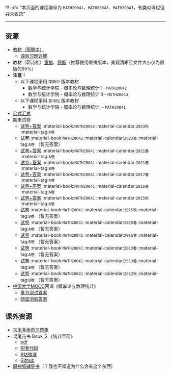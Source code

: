 !!! info "本页面的课程编号为 `MATH20041`、`MATH20042`、`MATH20043`，有类似课程但并未收录"

---

## 资源  
- [教材（荣腾中）](https://api.ecylt.top/v1/lanzou_link?url=https://cqu-openlib.lanzout.com/irASw1wms8da&type=down)
    - [课后习题详解](https://api.ecylt.top/v1/lanzou_link?url=https://cqu-openlib.lanzout.com/iXqZp20j9ekf&type=down)   
- 教材（茆诗松）[重排](https://api.ecylt.top/v1/lanzou_link?url=https://cqu-openlib.lanzout.com/isMsu1wms69e&type=down)、[原版](https://api.ecylt.top/v1/lanzou_link?url=https://cqu-openlib.lanzout.com/izYhO1wms62h&type=down)（推荐使用重排版本，美观清晰且文件大小仅为原版的95%）  
- **注意！**  
    - 以下课程采用 `荣腾中` 版本教材  
        - 数学与统计学院 - 概率论与数理统计Ⅱ - `MATH20042`  
        - 数学与统计学院 - 概率论与数理统计Ⅲ - `MATH20043`  
    - 以下课程采用 `茆诗松` 版本教材  
        - 数学与统计学院 - 概率论与数理统计Ⅰ - `MATH20041`  
- [公式汇总](https://api.ecylt.top/v1/lanzou_link?url=https://cqu-openlib.lanzout.com/iXAj621o1c1c&type=down)
- 期末试卷
    - [试卷+答案](https://api.ecylt.top/v1/lanzou_link?url=https://cqu-openlib.lanzout.com/ij4Uh21nnj0j&type=down) :material-book:`MATH20042` :material-calendar:`2023秋` :material-tag:`A卷`  
    - [试卷](https://api.ecylt.top/v1/lanzou_link?url=https://cqu-openlib.lanzout.com/iR7DX21nnixg&type=down) :material-book:`MATH20042` :material-calendar:`2023春` :material-tag:`A卷` （暂无答案）  
    - [试卷+答案](https://api.ecylt.top/v1/lanzou_link?url=https://cqu-openlib.lanzout.com/icVSu21nniud&type=down) :material-book:`MATH20041` :material-calendar:`2021春` :material-tag:`A卷`  
    - [试卷+答案](https://api.ecylt.top/v1/lanzou_link?url=https://cqu-openlib.lanzout.com/iH9xB21nnive&type=down) :material-book:`MATH20041` :material-calendar:`2021春` :material-tag:`B卷`  
    - [试卷+答案](https://api.ecylt.top/v1/lanzou_link?url=https://cqu-openlib.lanzout.com/ifNcC21nnitc&type=down) :material-book:`MATH20041` :material-calendar:`2017春` :material-tag:`A卷`  
    - [试卷+答案](https://api.ecylt.top/v1/lanzou_link?url=https://cqu-openlib.lanzout.com/iF59621nnisb&type=down) :material-book:`MATH20041` :material-calendar:`2016春` :material-tag:`A卷`  
    - [试卷+答案](https://api.ecylt.top/v1/lanzou_link?url=https://cqu-openlib.lanzout.com/iXUFl21nnipi&type=down) :material-book:`MATH20041` :material-calendar:`2015秋` :material-tag:`A卷`  
    - [试卷](https://api.ecylt.top/v1/lanzou_link?url=https://cqu-openlib.lanzout.com/iiWVr21nniqj&type=down) :material-book:`MATH20041` :material-calendar:`2015秋` :material-tag:`B卷` （暂无答案）  
    - [试卷](https://api.ecylt.top/v1/lanzou_link?url=https://cqu-openlib.lanzout.com/ibcJW21nnijc&type=down) :material-book:`MATH20041` :material-calendar:`2015春` :material-tag:`A卷` （暂无答案）  
    - [试卷](https://api.ecylt.top/v1/lanzou_link?url=https://cqu-openlib.lanzout.com/i5c3z21nnile&type=down) :material-book:`MATH20041` :material-calendar:`2015春` :material-tag:`B卷` （暂无答案）  
    - [试卷](https://api.ecylt.top/v1/lanzou_link?url=https://cqu-openlib.lanzout.com/ig4mi21nnigj&type=down) :material-book:`MATH20041` :material-calendar:`2013春` :material-tag:`A卷` （暂无答案）  
    - [试卷](https://api.ecylt.top/v1/lanzou_link?url=https://cqu-openlib.lanzout.com/i8h5921nniib&type=down) :material-book:`MATH20041` :material-calendar:`2013春` :material-tag:`B卷` （暂无答案）  
    - [试卷](https://api.ecylt.top/v1/lanzou_link?url=https://cqu-openlib.lanzout.com/ilTAC21nnieh&type=down) :material-book:`MATH20041` :material-calendar:`2012秋` :material-tag:`B卷` （暂无答案）  
- [中国大学MOOC](https://www.icourse163.org/)网课《概率论与数理统计》  
    - [章节测试答案](https://ginnnnnn.top/mooc/course/1472027463)  
    - [随堂测验答案](https://api.ecylt.top/v1/lanzou_link?url=https://cqu-openlib.lanzout.com/iXZ3J20v1wzc&type=down)  

## 课外资源
- [吉米多维奇习题集](https://api.ecylt.top/v1/lanzou_link?url=https://cqu-openlib.lanzout.com/iPCqg1x4g0af&type=down)
- 鸢尾花书 Book_5 《统计至简》  
    - [pdf](https://api.ecylt.top/v1/lanzou_link?url=https://cqu-openlib.lanzout.com/ikOLT1wmsaqf&type=down)  
    - [配套代码](https://api.ecylt.top/v1/lanzou_link?url=https://cqu-openlib.lanzout.com/i4dXE1wms8kh&type=down)  
    - [B站微课](https://space.bilibili.com/513194466)  
    - [Github](https://github.com/Visualize-ML/Book5_Essentials-of-Probability-and-Statistics)  
- [原神版辅导书](https://api.ecylt.top/v1/lanzou_link?url=https://cqu-openlib.lanzout.com/i8CWD1wmrs9a&type=down)（？我也不知道为什么会有这个东西）  